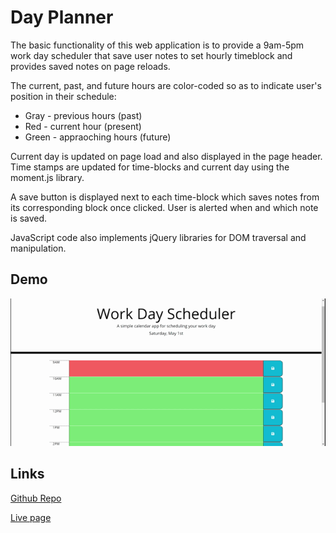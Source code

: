 # Day Planner

The basic functionality of this web application is to provide a 9am-5pm work day scheduler that save user notes to set hourly timeblock and provides saved notes on page reloads.  

The current, past, and future hours are color-coded so as to indicate user's position in their schedule:
* Gray - previous hours (past)
* Red - current hour (present)
* Green - appraoching hours (future)

Current day is updated on page load and also displayed in the page header.  Time stamps are updated for time-blocks and current day using the moment.js library.

A save button is displayed next to each time-block which saves notes from its corresponding block once clicked.  User is alerted when and which note is saved.

JavaScript code also implements jQuery libraries for DOM traversal and manipulation.

## Demo

![A user views the color-coded timeblocks and inputs two events, saving one. The page is reloaded and only one persists.](dayplanner.gif)

## Links

[Github Repo](https://github.com/Curtisaurus/dayplanner)

[Live page](https://curtisaurus.github.io/dayplanner/)